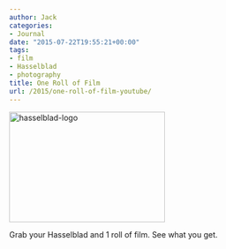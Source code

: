 ```yaml
---
author: Jack
categories:
- Journal
date: "2015-07-22T19:55:21+00:00"
tags:
- film
- Hasselblad
- photography
title: One Roll of Film
url: /2015/one-roll-of-film-youtube/
---
```


<img class=" size-full wp-image-4768 alignnone" src="/img/2015/07/hasselblad-logo.jpg" alt="hasselblad-logo" width="282" height="200" />

<span class="embed-youtube" style="text-align:center; display: block;"></span>

Grab your Hasselblad and 1 roll of film. See what you get.